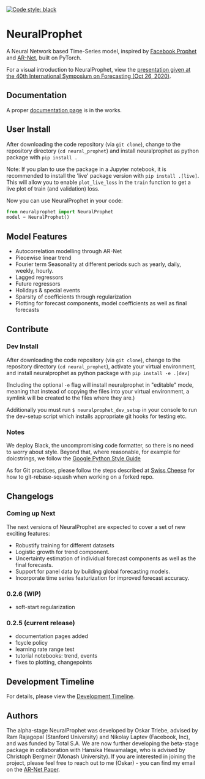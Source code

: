 [![Code style: black](https://img.shields.io/badge/code%20style-black-000000.svg)](https://github.com/psf/black)

# NeuralProphet
A Neural Network based Time-Series model, inspired by [Facebook Prophet](https://github.com/facebook/prophet) and [AR-Net](https://github.com/ourownstory/AR-Net), built on PyTorch.

For a visual introduction to NeuralProphet, view the [presentation given at the 40th International Symposium on Forecasting (Oct 26, 2020)](notes/Presented_at_International_Symposium_on_Forecasting.pdf).

## Documentation
A proper [documentation page](https://ourownstory.github.io/neural_prophet/) is in the works.

## User Install
After downloading the code repository (via `git clone`), change to the repository directory (`cd neural_prophet`) and install neuralprophet as python package with
`pip install .`

Note: If you plan to use the package in a Jupyter notebook, it is recommended to install the 'live' package version with `pip install .[live]`.
This will allow you to enable `plot_live_loss` in the `train` function to get a live plot of train (and validation) loss.

Now you can use NeuralProphet in your code:
```python
from neuralprophet import NeuralProphet
model = NeuralProphet()
```

## Model Features
* Autocorrelation modelling through AR-Net
* Piecewise linear trend
* Fourier term Seasonality at different periods such as yearly, daily, weekly, hourly.
* Lagged regressors
* Future regressors
* Holidays & special events
* Sparsity of coefficients through regularization
* Plotting for forecast components, model coefficients as well as final forecasts

## Contribute
### Dev Install
After downloading the code repository (via `git clone`), change to the repository directory (`cd neural_prophet`), activate your virtual environment, and install neuralprophet as python package with
`pip install -e .[dev]`

(Including the optional `-e` flag will install neuralprophet in "editable" mode, meaning that instead of copying the files into your virtual environment, a symlink will be created to the files where they are.)

Additionally you must run `$ neuralprophet_dev_setup` in your console to run the dev-setup script which installs appropriate git hooks for testing etc.

### Notes
We deploy Black, the uncompromising code formatter, so there is no need to worry about style. Beyond that, where reasonable, for example for doicstrings, we follow the [Google Python Style Guide](http://google.github.io/styleguide/pyguide.html)

As for Git practices, please follow the steps described at [Swiss Cheese](https://github.com/ourownstory/swiss-cheese/blob/master/git_best_practices.md) for how to git-rebase-squash when working on a forked repo.

## Changelogs

### Coming up Next
The next versions of NeuralProphet are expected to cover a set of new exciting features:

* Robustify training for different datasets
* Logistic growth for trend component.
* Uncertainty estimation of individual forecast components as well as the final forecasts. 
* Support for panel data by building global forecasting models.
* Incorporate time series featurization for improved forecast accuracy.

### 0.2.6 (WIP)
* soft-start regularization

### 0.2.5 (current release)
* documentation pages added
* 1cycle policy
* learning rate range test
* tutorial notebooks: trend, events
* fixes to plotting, changepoints

## Development Timeline
For details, please view the [Development Timeline](notes/development_timeline.md).

## Authors
The alpha-stage NeuralProphet was developed by Oskar Triebe, advised by Ram Rajagopal (Stanford University) and Nikolay Laptev (Facebook, Inc), and was funded by Total S.A.
We are now further developing the beta-stage package in collaboration with Hansika Hewamalage, who is advised by Christoph Bergmeir (Monash University).
If you are interested in joining the project, please feel free to reach out to me (Oskar) - you can find my email on the [AR-Net Paper](https://arxiv.org/pdf/1911.12436.pdf).
